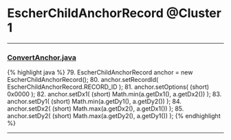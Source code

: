# EscherChildAnchorRecord @Cluster 1

***

### [ConvertAnchor.java](https://searchcode.com/codesearch/view/15642362/)
{% highlight java %}
79. EscherChildAnchorRecord anchor = new EscherChildAnchorRecord();
80. anchor.setRecordId( EscherChildAnchorRecord.RECORD_ID );
81. anchor.setOptions( (short) 0x0000 );
82. anchor.setDx1( (short) Math.min(a.getDx1(), a.getDx2()) );
83. anchor.setDy1( (short) Math.min(a.getDy1(), a.getDy2()) );
84. anchor.setDx2( (short) Math.max(a.getDx2(), a.getDx1()) );
85. anchor.setDy2( (short) Math.max(a.getDy2(), a.getDy1()) );
{% endhighlight %}

***

